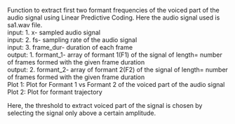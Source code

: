 Function to extract first two formant frequencies of the voiced part of the audio signal using Linear Predictive Coding. Here the audio signal used is sa1.wav file. <br />
input: 1. x- sampled audio signal <br />
input: 2. fs- sampling rate of the audio signal<br />
input: 3. frame_dur- duration of each frame <br />
output: 1. formant_1- array of formant 1(F1) of the signal of length= number of frames formed with the given frame duration<br />
output: 2. formant_2- array of formant 2(F2) of the signal of length= number of frames formed with the given frame duration<br />
Plot 1: Plot for Formant 1 vs Formant 2 of the voiced part of the audio signal<br />
Plot 2: Plot for formant trajectory<br />

Here, the threshold to extract voiced part of the signal is chosen by selecting the signal only above a certain amplitude.
  
